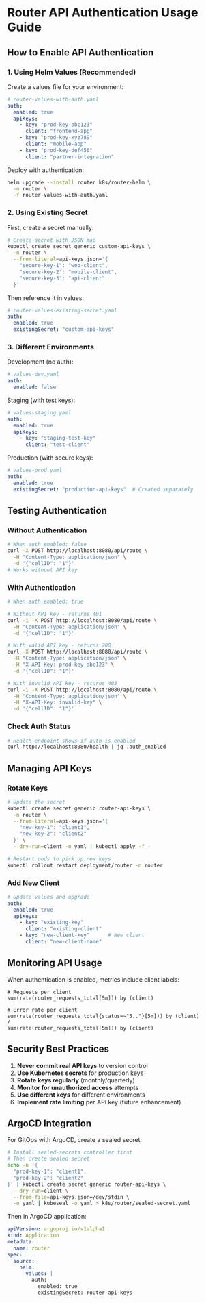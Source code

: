 # Router API Authentication Usage Guide

## How to Enable API Authentication

### 1. Using Helm Values (Recommended)

Create a values file for your environment:

```yaml
# router-values-with-auth.yaml
auth:
  enabled: true
  apiKeys:
    - key: "prod-key-abc123"
      client: "frontend-app"
    - key: "prod-key-xyz789"
      client: "mobile-app"
    - key: "prod-key-def456"
      client: "partner-integration"
```

Deploy with authentication:
```bash
helm upgrade --install router k8s/router-helm \
  -n router \
  -f router-values-with-auth.yaml
```

### 2. Using Existing Secret

First, create a secret manually:
```bash
# Create secret with JSON map
kubectl create secret generic custom-api-keys \
  -n router \
  --from-literal=api-keys.json='{
    "secure-key-1": "web-client",
    "secure-key-2": "mobile-client",
    "secure-key-3": "api-client"
  }'
```

Then reference it in values:
```yaml
# router-values-existing-secret.yaml
auth:
  enabled: true
  existingSecret: "custom-api-keys"
```

### 3. Different Environments

Development (no auth):
```yaml
# values-dev.yaml
auth:
  enabled: false
```

Staging (with test keys):
```yaml
# values-staging.yaml
auth:
  enabled: true
  apiKeys:
    - key: "staging-test-key"
      client: "test-client"
```

Production (with secure keys):
```yaml
# values-prod.yaml
auth:
  enabled: true
  existingSecret: "production-api-keys"  # Created separately
```

## Testing Authentication

### Without Authentication
```bash
# When auth.enabled: false
curl -X POST http://localhost:8080/api/route \
  -H "Content-Type: application/json" \
  -d '{"cellID": "1"}'
# Works without API key
```

### With Authentication
```bash
# When auth.enabled: true

# Without API key - returns 401
curl -i -X POST http://localhost:8080/api/route \
  -H "Content-Type: application/json" \
  -d '{"cellID": "1"}'

# With valid API key - returns 200
curl -X POST http://localhost:8080/api/route \
  -H "Content-Type: application/json" \
  -H "X-API-Key: prod-key-abc123" \
  -d '{"cellID": "1"}'

# With invalid API key - returns 403
curl -i -X POST http://localhost:8080/api/route \
  -H "Content-Type: application/json" \
  -H "X-API-Key: invalid-key" \
  -d '{"cellID": "1"}'
```

### Check Auth Status
```bash
# Health endpoint shows if auth is enabled
curl http://localhost:8080/health | jq .auth_enabled
```

## Managing API Keys

### Rotate Keys
```bash
# Update the secret
kubectl create secret generic router-api-keys \
  -n router \
  --from-literal=api-keys.json='{
    "new-key-1": "client1",
    "new-key-2": "client2"
  }' \
  --dry-run=client -o yaml | kubectl apply -f -

# Restart pods to pick up new keys
kubectl rollout restart deployment/router -n router
```

### Add New Client
```yaml
# Update values and upgrade
auth:
  enabled: true
  apiKeys:
    - key: "existing-key"
      client: "existing-client"
    - key: "new-client-key"      # New client
      client: "new-client-name"
```

## Monitoring API Usage

When authentication is enabled, metrics include client labels:
```promql
# Requests per client
sum(rate(router_requests_total[5m])) by (client)

# Error rate per client
sum(rate(router_requests_total{status=~"5.."}[5m])) by (client)
/ 
sum(rate(router_requests_total[5m])) by (client)
```

## Security Best Practices

1. **Never commit real API keys** to version control
2. **Use Kubernetes secrets** for production keys
3. **Rotate keys regularly** (monthly/quarterly)
4. **Monitor for unauthorized access** attempts
5. **Use different keys** for different environments
6. **Implement rate limiting** per API key (future enhancement)

## ArgoCD Integration

For GitOps with ArgoCD, create a sealed secret:
```bash
# Install sealed-secrets controller first
# Then create sealed secret
echo -n '{
  "prod-key-1": "client1",
  "prod-key-2": "client2"
}' | kubectl create secret generic router-api-keys \
  --dry-run=client \
  --from-file=api-keys.json=/dev/stdin \
  -o yaml | kubeseal -o yaml > k8s/router/sealed-secret.yaml
```

Then in ArgoCD application:
```yaml
apiVersion: argoproj.io/v1alpha1
kind: Application
metadata:
  name: router
spec:
  source:
    helm:
      values: |
        auth:
          enabled: true
          existingSecret: router-api-keys
```